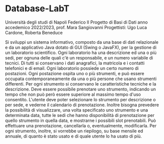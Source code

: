 # Database-LabT

Università degli studi di Napoli Federico II
Progetto di Basi di Dati anno accedemico 2022/2023, 
prof. Mara Sangiovanni
Progettisti: Ugo Luca Cardone, Roberta Beneduce

Si sviluppi un sistema informativo, composto da una base di dati relazionale e da un applicativo Java dotato di GUI (Swing o JavaFX), per la gestione di un laboratorio scientifico. Ogni laboratorio ha una descrizione ed una o più sedi, per ognuna delle quali c'è un responsabile, e un numero variabile di tecnici. Di tutti si conservano i dati anagrafici, la matricola e i contatti telefonici e di email. Ogni laboratorio possiede un certo numero di postazioni. Ogni postazione ospita uno o più strumenti, e può essere occupata contemporaneamente da una o più persone che usano strumenti differenti. Per ogni strumento si conservano le caratteristiche tecniche e la descrizione. Deve essere possibile prenotare uno strumento, indicando un tempo che non può però essere superiore al massimo tempo d'uso consentito. L'utente deve poter selezionare lo strumento per descrizione o per sede, e vederne il calendario di prenotazione. Inoltre bisogna prevedere la possibilità di visualizzare, una volta specificato uno strumento e una determinata data, tutte le sedi che hanno disponibilità di prenotazione per quello strumento in quella data, e mostrarne i possibili slot prenotabili. Può effettuare una prenotazione, cancellarla o, eventualmente, modificarla. Per
ogni strumento, inoltre, si vorrebbe un riepilogo, su base mensile ed annuale, di quanto è stato usato e di quale utente lo ha usato di più. 


